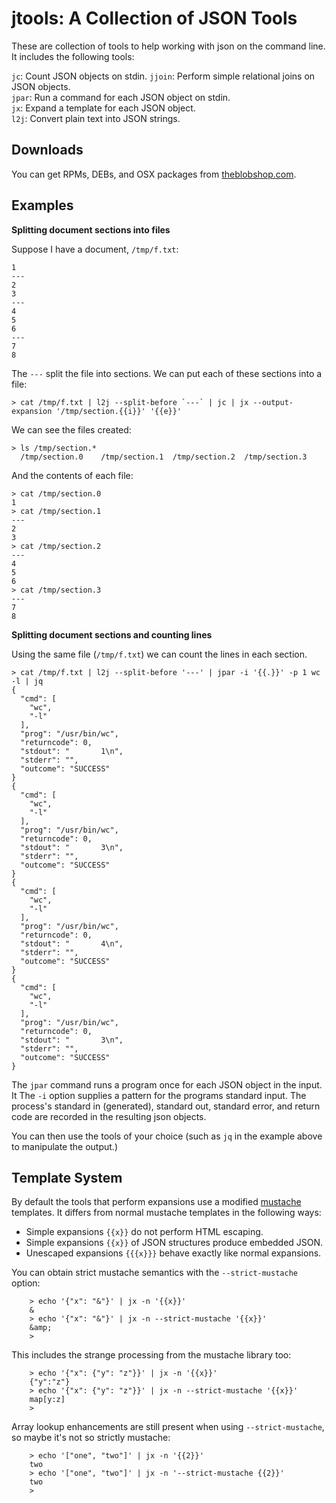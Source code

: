 jtools: A Collection of JSON Tools
==================================

These are collection of tools to help working with json on the
command line. It includes the following tools:

`jc`: Count JSON objects on stdin.
`jjoin`: Perform simple relational joins on JSON objects.  
`jpar`: Run a command for each JSON object on stdin.  
`jx`: Expand a template for each JSON object.  
`l2j`: Convert plain text into JSON strings.


Downloads
---------
You can get RPMs, DEBs, and OSX packages from [theblobshop.com](https://www.theblobshop.com/downloads/jtools).


Examples
--------

**Splitting document sections into files**

Suppose I have a document, `/tmp/f.txt`:
```
1
---
2
3
---
4
5
6
---
7
8
```

The `---` split the file into sections.  We can put each of these sections into a file:

```
> cat /tmp/f.txt | l2j --split-before `---` | jc | jx --output-expansion '/tmp/section.{{i}}' '{{e}}'
```

We can see the files created:
```
> ls /tmp/section.*
  /tmp/section.0	/tmp/section.1	/tmp/section.2	/tmp/section.3
```

And the contents of each file:

```
> cat /tmp/section.0
1
> cat /tmp/section.1
---
2
3
> cat /tmp/section.2
---
4
5
6
> cat /tmp/section.3
---
7
8
```

**Splitting document sections and counting lines**

Using the same file (`/tmp/f.txt`) we can count the lines in each
section.

```
> cat /tmp/f.txt | l2j --split-before '---' | jpar -i '{{.}}' -p 1 wc -l | jq
{
  "cmd": [
    "wc",
    "-l"
  ],
  "prog": "/usr/bin/wc",
  "returncode": 0,
  "stdout": "       1\n",
  "stderr": "",
  "outcome": "SUCCESS"
}
{
  "cmd": [
    "wc",
    "-l"
  ],
  "prog": "/usr/bin/wc",
  "returncode": 0,
  "stdout": "       3\n",
  "stderr": "",
  "outcome": "SUCCESS"
}
{
  "cmd": [
    "wc",
    "-l"
  ],
  "prog": "/usr/bin/wc",
  "returncode": 0,
  "stdout": "       4\n",
  "stderr": "",
  "outcome": "SUCCESS"
}
{
  "cmd": [
    "wc",
    "-l"
  ],
  "prog": "/usr/bin/wc",
  "returncode": 0,
  "stdout": "       3\n",
  "stderr": "",
  "outcome": "SUCCESS"
}
```

The `jpar` command runs a program once for each JSON object in the input. It
The `-i` option supplies a pattern for the programs standard input. The
process's standard in (generated), standard out, standard error, and return
code are recorded in the resulting json objects.

You can then use the tools of your choice (such as `jq` in the example above
to manipulate the output.) 


Template System
---------------

By default the tools that perform expansions use a modified [mustache](https://mustache.github.io/) templates.
It differs from normal mustache templates in the following ways:

 * Simple expansions `{{x}}` do not perform HTML escaping.
 * Simple expansions `{{x}}` of JSON structures produce embedded JSON.
 * Unescaped expansions `{{{x}}}` behave exactly like normal expansions.

You can obtain strict mustache semantics with the `--strict-mustache` option:

        > echo '{"x": "&"}' | jx -n '{{x}}'
        &
        > echo '{"x": "&"}' | jx -n --strict-mustache '{{x}}'
        &amp;
        >

This includes the strange processing from the mustache library too:

        > echo '{"x": {"y": "z"}}' | jx -n '{{x}}'
        {"y":"z"}
        > echo '{"x": {"y": "z"}}' | jx -n --strict-mustache '{{x}}'
        map[y:z]
        >

Array lookup enhancements are still present when using `--strict-mustache`, so
maybe it's not so strictly mustache:

        > echo '["one", "two"]' | jx -n '{{2}}'
        two
        > echo '["one", "two"]' | jx -n '--strict-mustache {{2}}'
        two
        >

